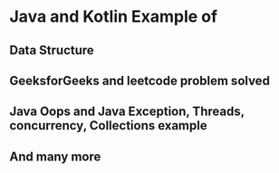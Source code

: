 # Java and Kotlin Example of

## Data Structure 
## GeeksforGeeks and leetcode problem solved
## Java Oops and Java Exception, Threads, concurrency, Collections example
## And many more
